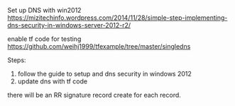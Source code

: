 Set up DNS with win2012
https://mizitechinfo.wordpress.com/2014/11/28/simple-step-implementing-dns-security-in-windows-server-2012-r2/

enable tf code for testing
https://github.com/weihj1999/tfexample/tree/master/singledns

Steps:

1. follow the guide to setup and dns security in windows 2012
2. update dns with tf code

there will be an RR signature record create for each record. 
